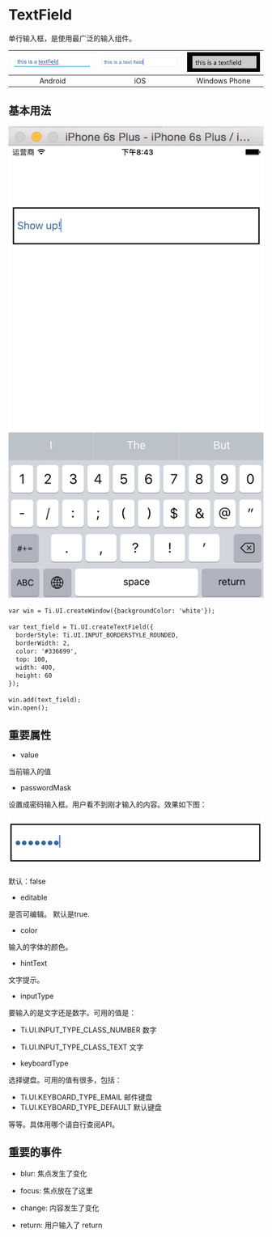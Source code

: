 # TextField

单行输入框，是使用最广泛的输入组件。

![android](/images/ui_textfield_android.png)| ![ios](/images/ui_textfield_ios.png)| ![wp](/images/ui_textfield_wp.png)|
:---:|:---:|:---:
Android|iOS|Windows Phone


## 基本用法

![basic](/images/ui_textfield.png)

```
var win = Ti.UI.createWindow({backgroundColor: 'white'});

var text_field = Ti.UI.createTextField({
  borderStyle: Ti.UI.INPUT_BORDERSTYLE_ROUNDED,
  borderWidth: 2,
  color: '#336699',
  top: 100,
  width: 400,
  height: 60
});

win.add(text_field);
win.open();
```

## 重要属性

- value

当前输入的值

- passwordMask

设置成密码输入框。用户看不到刚才输入的内容。效果如下图：

![password](/images/ui_textfield_password.png)

默认：false

- editable

是否可编辑。 默认是true.

- color

输入的字体的颜色。

- hintText

文字提示。

- inputType

要输入的是文字还是数字。可用的值是：

  - Ti.UI.INPUT_TYPE_CLASS_NUMBER   数字
  - Ti.UI.INPUT_TYPE_CLASS_TEXT  文字

- keyboardType

选择键盘。可用的值有很多，包括：

  - Ti.UI.KEYBOARD_TYPE_EMAIL 邮件键盘
  - Ti.UI.KEYBOARD_TYPE_DEFAULT 默认键盘

等等。具体用哪个请自行查阅API。

## 重要的事件

- blur: 焦点发生了变化

- focus: 焦点放在了这里

- change: 内容发生了变化

- return: 用户输入了 return
